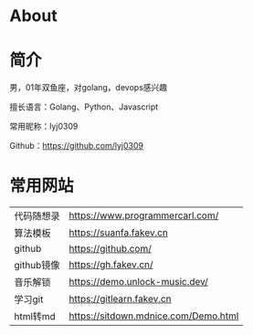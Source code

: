 # About


# 简介

男，01年双鱼座，对golang，devops感兴趣

擅长语言：Golang、Python、Javascript

常用昵称：lyj0309

Github：https://github.com/lyj0309

# 常用网站
|   |   |
|---|---|
|代码随想录| <https://www.programmercarl.com/>|
|算法模板| <https://suanfa.fakev.cn>|
|github| <https://github.com/>|
|github镜像| <https://gh.fakev.cn/>|
|音乐解锁| <https://demo.unlock-music.dev/>|
| 学习git  |  <https://gitlearn.fakev.cn> |
| html转md  |  <https://sitdown.mdnice.com/Demo.html> |





